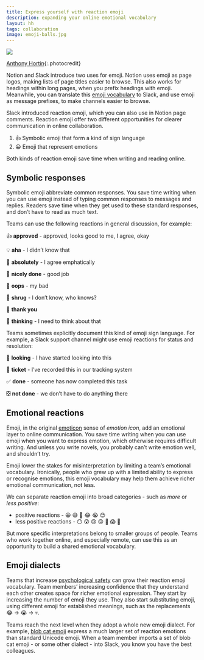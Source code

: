 ```yaml
---
title: Express yourself with reaction emoji
description: expanding your online emotional vocabulary
layout: hh
tags: collaboration
image: emoji-balls.jpg
---
```


![](emoji-balls.jpg)

[Anthony Hortin](https://unsplash.com/photos/4klT9uUEexU){:.photocredit}


Notion and Slack introduce two uses for emoji.
Notion uses emoji as page logos, making lists of page titles easier to browse.
This also works for headings within long pages, when you prefix headings with emoji.
Meanwhile, you can translate this [emoji vocabulary](emoji-vocabulary) to Slack,
and use emoji as message prefixes, to make channels easier to browse.

Slack introduced reaction emoji, which you can also use in Notion page comments.
Reaction emoji offer two different opportunities for clearer communication in online collaboration.

1. 👍 Symbolic emoji that form a kind of sign language
2. 😀 Emoji that represent emotions

Both kinds of reaction emoji save time when writing and reading online.


## Symbolic responses

Symbolic emoji abbreviate common responses.
You save time writing when you can use emoji instead of typing common responses to messages and replies.
Readers save time when they get used to these standard responses, and don’t have to read as much text.

Teams can use the following reactions in general discussion, for example:

👍 **approved** - approved, looks good to me, I agree, okay

💡 **aha** - I didn’t know that

💯 **absolutely** - I agree emphatically

🙌 **nicely done** - good job

🤦 **oops** - my bad

🤷 **shrug** - I don’t know, who knows?

🙏 **thank you**

🤔 **thinking** - I need to think about that

Teams sometimes explicitly document this kind of emoji sign language.
For example, a Slack support channel might use emoji reactions for status and resolution:

👀 **looking** - I have started looking into this

🎫 **ticket** - I’ve recorded this in our tracking system

✅ **done** - someone has now completed this task 

❎ **not done** - we don’t have to do anything there


## Emotional reactions

Emoji, in the original [emoticon](https://en.wikipedia.org/wiki/Emoticon) sense of _emotion icon_,
add an emotional layer to online communication.
You save time writing when you can use emoji when you want to express emotion,
which otherwise requires difficult writing.
And unless you write novels, you probably can’t write emotion well, and shouldn’t try.

Emoji lower the stakes for misinterpretation by limiting a team’s emotional vocabulary.
Ironically, people who grew up with a limited ability to express or recognise emotions,
this emoji vocabulary may help them achieve richer emotional communication, not less.

We can separate reaction emoji into broad categories - such as _more_ or _less positive_:

* positive reactions - 😀 😅 😬 😂 😭 😍
* less positive reactions - 😶 😮 😢 😔 🥺 😱 🤮

But more specific interpretations belong to smaller groups of people.
Teams who work together online, and especially remote,
can use this as an opportunity to build a shared emotional vocabulary.


## Emoji dialects

Teams that increase [psychological safety](comfortable-silence) can grow their reaction emoji vocabulary.
Team members’ increasing confidence that they understand each other creates space for richer emotional expression.
They start by increasing the number of emoji they use.
They also start substituting emoji, using different emoji for established meanings, 
such as the replacements 😂 → 😭 → 💀.

Teams reach the next level when they adopt a whole new emoji dialect.
For example, [blob cat emoji](https://slackmojis.com/categories/25-blob-cats-emojis)
express a much larger set of reaction emotions than standard Unicode emoji.
When a team member imports a set of blob cat emoji - or some other dialect - into Slack,
you know you have the best colleagues.
